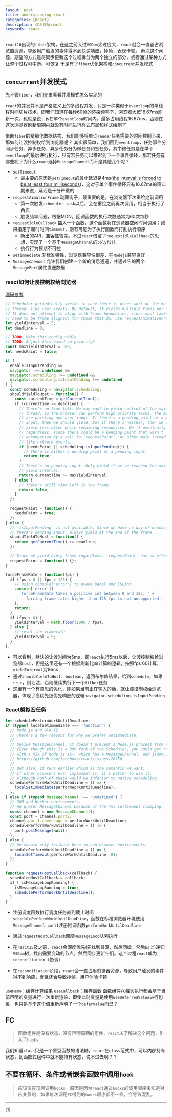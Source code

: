 ```yaml
---
layout: post
title: understanding react
categories: [React]
description: 深入理解react
keywords: react
---
```


`react16`出现的`fiber`架构，在这之前入过`VSDom`太过庞大，`react`就会一直霸占浏览器资源，导致用户触发的事件得不到快速响应，掉帧，表现卡顿。
解决这个问题，期望的方式是将同步更新这个过程拆分为两个独立的部分，或者通过某种方式让整个过程可中断、可恢复
于是有了`fiber`优化架构和`concurrent`并发模式

## `concurrent`并发模式

先不管`fiber`，我们先来看看并发模式怎么实现的

`react`的并发并不是严格意义上的多线程并发，只是一种类似于`eventloop`的单线程时间切片技术，即我们知道在每秒60帧的渲染频率下，浏览器大概16.67ms刷新一次，也就是说，js在单个`eventloop`时间内，最多占用线程16.67ms，否则在这次浏览器刷新周期内就没有时间进行样式布局和样式绘制了

借助`fiber`的精细化数据结构，我们能够将单词`render`任务需要的时间控制下来，那如何让渡控制权给到浏览器呢？
其实很简单，我们回到`eventloop`，任务事件分同步任务、异步任务，异步任务分为微任务和宏任务，其中微任务是在单个`eventloop`的最后进行执行，只有宏任务可以推迟到下一个事件循环，那宏任务有哪些呢？为什么`react`选择`MessageChannel`而不是其他几个呢？
* `setTimeout`
  * 最主要的原因是`setTimeout`的最小延迟是4ms([the interval is forced to be at least four milliseconds](https://html.spec.whatwg.org/multipage/timers-and-user-prompts.html#timers))，这对于单个事件循环只有16.67ms的窗口期来说，延迟是十分严重的
* `requestAimationFrame` 动画钩子，最重要的是，在浏览器下次重绘之前调用
  * 第一次触发`scheduler task`以后，会在重绘之前再次调用，相当于执行了两次
  * 触发频率问题，根据MDN，回调函数的执行次数通常为60次每秒
* `requestIdleCallback` 插入一个函数，这个函数将在浏览器空闲时间调用；如果指定了超时时间`timeout`，则有可能为了执行函数而打乱执行顺序
  * 新出的API，兼容性较差。不过`react`借鉴了`requestIdleCallback`的思想，实现了一个基于`MessageChannel`的`polyfill`
  * 执行行为预期不可控
* `setimmediate` 非标准特性，浏览器兼容性很差，在`Nodejs`兼容良好
* *`MessageChannel`* 允许我们创建一个新的消息通道，并通过它的两个`MessagePort`属性发送数据

### react如何让渡控制权给浏览器

[源码参考](https://github.com/facebook/react/blob/1fb18e22ae66fdb1dc127347e169e73948778e5a/packages/scheduler/src/forks/SchedulerHostConfig.default.js#L115-L119)

```javascript
// Scheduler periodically yields in case there is other work on the main
// thread, like user events. By default, it yields multiple times per frame.
// It does not attempt to align with frame boundaries, since most tasks don't
// need to be frame aligned; for those that do, use requestAnimationFrame.
let yieldInterval = 5;
let deadline = 0;

// TODO: Make this configurable
// TODO: Adjust this based on priority?
const maxYieldInterval = 300;
let needsPaint = false;

if (
  enableIsInputPending &&
  navigator !== undefined &&
  navigator.scheduling !== undefined &&
  navigator.scheduling.isInputPending !== undefined
) {
  const scheduling = navigator.scheduling;
  shouldYieldToHost = function() {
    const currentTime = getCurrentTime();
    if (currentTime >= deadline) {
      // There's no time left. We may want to yield control of the main
      // thread, so the browser can perform high priority tasks. The main ones
      // are painting and user input. If there's a pending paint or a pending
      // input, then we should yield. But if there's neither, then we can
      // yield less often while remaining responsive. We'll eventually yield
      // regardless, since there could be a pending paint that wasn't
      // accompanied by a call to `requestPaint`, or other main thread tasks
      // like network events.
      if (needsPaint || scheduling.isInputPending()) {
        // There is either a pending paint or a pending input.
        return true;
      }
      // There's no pending input. Only yield if we've reached the max
      // yield interval.
      return currentTime >= maxYieldInterval;
    } else {
      // There's still time left in the frame.
      return false;
    }
  };

  requestPaint = function() {
    needsPaint = true;
  };
} else {
  // `isInputPending` is not available. Since we have no way of knowing if
  // there's pending input, always yield at the end of the frame.
  shouldYieldToHost = function() {
    return getCurrentTime() >= deadline;
  };

  // Since we yield every frame regardless, `requestPaint` has no effect.
  requestPaint = function() {};
}

forceFrameRate = function(fps) {
  if (fps < 0 || fps > 125) {
    // Using console['error'] to evade Babel and ESLint
    console['error'](
      'forceFrameRate takes a positive int between 0 and 125, ' +
        'forcing frame rates higher than 125 fps is not unsupported',
    );
    return;
  }
  if (fps > 0) {
    yieldInterval = Math.floor(1000 / fps);
  } else {
    // reset the framerate
    yieldInterval = 5;
  }
};
```
* 可以看到，默认的让渡时间为5ms，即`react`执行5ms以后，让渡控制权给浏览器`host`，但是这里还有一个根据刷新比率计算的逻辑，按照fps 60计算，`yieldInterval`为16ms
* 通过`shouldYieldToHost: boolean`，返回布尔值结果，给到`schedule`，如果`true`，则让渡，否则继续执行下一个`filber`任务
* 这里有一个有意思的优化，即如果当前正在输入的话，就让渡控制权给浏览器，体现了高优先级优先响应的逻辑`navigator.scheduling.isInputPending`

### React模拟宏任务

```javascript
let schedulePerformWorkUntilDeadline;
if (typeof localSetImmediate === 'function') {
  // Node.js and old IE.
  // There's a few reasons for why we prefer setImmediate.
  //
  // Unlike MessageChannel, it doesn't prevent a Node.js process from exiting.
  // (Even though this is a DOM fork of the Scheduler, you could get here
  // with a mix of Node.js 15+, which has a MessageChannel, and jsdom.)
  // https://github.com/facebook/react/issues/20756
  //
  // But also, it runs earlier which is the semantic we want.
  // If other browsers ever implement it, it's better to use it.
  // Although both of these would be inferior to native scheduling.
  schedulePerformWorkUntilDeadline = () => {
    localSetImmediate(performWorkUntilDeadline);
  };
} else if (typeof MessageChannel !== 'undefined') {
  // DOM and Worker environments.
  // We prefer MessageChannel because of the 4ms setTimeout clamping.
  const channel = new MessageChannel();
  const port = channel.port2;
  channel.port1.onmessage = performWorkUntilDeadline;
  schedulePerformWorkUntilDeadline = () => {
    port.postMessage(null);
  };
} else {
  // We should only fallback here in non-browser environments.
  schedulePerformWorkUntilDeadline = () => {
    localSetTimeout(performWorkUntilDeadline, 0);
  };
}

function requestHostCallback(callback) {
  scheduledHostCallback = callback;
  if (!isMessageLoopRunning) {
    isMessageLoopRunning = true;
    schedulePerformWorkUntilDeadline();
  }
}
```
* 注册调度函数执行调度任务直到截止时间`schedulePerformWorkUntilDeadline`，函数在标准浏览器环境使用`MessageChannel port1`注册回调函数`performWorkUntilDeadline`
* 通过`requestHostCallback`调度`MessageLoop`队列执行

* 在`react15`及之前，`react`会深度优先(先找到最深，然后同级，然后向上)递归`VSDom`树，找出需要变动的节点，然后同步更新它们。这个过程`react`成为`reconciliation`（协调）
* 在`reconciliation`阶段，`react`会一直占用浏览器资源，导致用户触发的事件得不到响应，而且还会导致掉帧，用户体验卡顿

### 

`useMemo`：缓存计算结果
`useCallback`：缓存函数
函数组件`FC`每次执行都会基于当前声明的变量进行一次重新渲染，即使此时变量是使用`useDeferredValue`进行包裹，也只是基于这个值重新声明了一个`deferValue`而已？

## FC

> 函数组件是没有状态、没有声明周期的组件，`react`未了解决这个问题，引入了`hooks`

我们知道`class`只是一个原型函数的语法糖，`react`在`class`范式中，可以内部持有状态，到函数式组件中就不能持有状态，说不过去啊？？

## 不要在循环、条件或者嵌套函数中调用`hook`

> 应该仅在顶层调用`hooks`。原因是因为`react`通过`hooks`的调用顺序来知道对应关系的，如果每次调用`FC`得到的`hooks`顺序都不一样，会导致混乱。

---

[1] []()
